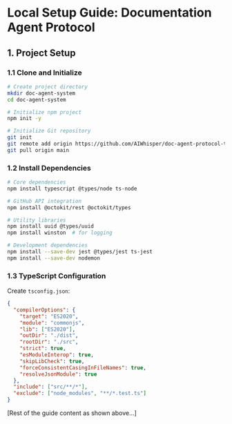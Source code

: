 
# Local Setup Guide: Documentation Agent Protocol

## 1. Project Setup

### 1.1 Clone and Initialize
```bash
# Create project directory
mkdir doc-agent-system
cd doc-agent-system

# Initialize npm project
npm init -y

# Initialize Git repository
git init
git remote add origin https://github.com/AIWhisper/doc-agent-protocol-test.git
git pull origin main
```

### 1.2 Install Dependencies
```bash
# Core dependencies
npm install typescript @types/node ts-node

# GitHub API integration
npm install @octokit/rest @octokit/types

# Utility libraries
npm install uuid @types/uuid
npm install winston  # for logging

# Development dependencies
npm install --save-dev jest @types/jest ts-jest
npm install --save-dev nodemon
```

### 1.3 TypeScript Configuration
Create `tsconfig.json`:
```json
{
  "compilerOptions": {
    "target": "ES2020",
    "module": "commonjs",
    "lib": ["ES2020"],
    "outDir": "./dist",
    "rootDir": "./src",
    "strict": true,
    "esModuleInterop": true,
    "skipLibCheck": true,
    "forceConsistentCasingInFileNames": true,
    "resolveJsonModule": true
  },
  "include": ["src/**/*"],
  "exclude": ["node_modules", "**/*.test.ts"]
}
```

[Rest of the guide content as shown above...]
